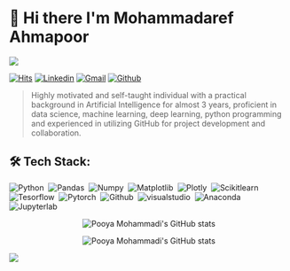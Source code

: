 # :wave: Hi there I'm Mohammadaref Ahmapoor
[![](./file/header.png)](#)

[![Hits](https://hits.seeyoufarm.com/api/count/incr/badge.svg?url=https%3A%2F%2Fgithub.com%2FMohammadarefAhmadpoor&count_bg=%2370DC1E&title_bg=%23262E2E&icon=github.svg&icon_color=%23FFFFFF&title=+&edge_flat=false)](https://hits.seeyoufarm.com)
[![Linkedin](https://img.shields.io/badge/-LinkedIn-blue?style=flat&logo=Linkedin&logoColor=white)]( https://www.linkedin.com/in/mohammadaref-ahmadpoor/)
[![Gmail](https://img.shields.io/badge/-Gmail-c14438?style=flat&logo=Gmail&logoColor=white)](mailto:mohammadarefahmadpoor@gmail.com)
[![Github](https://img.shields.io/github/followers/MohammadarefAhmadpoor?label=Follow&style=social)](https://github.com/MohammadarefAhmadpoor)

> Highly motivated and self-taught individual with a practical background in Artificial Intelligence for almost 3 years, proficient in data science, machine learning, deep learning, python programming and experienced in utilizing GitHub for project development and collaboration.


## 🛠️ Tech Stack:
![Python](https://img.shields.io/badge/-Python-555?style=flat&logo=python)&nbsp;
![Pandas](https://img.shields.io/badge/-Pandas-555?style=flat&logo=Pandas)&nbsp;
![Numpy](https://img.shields.io/badge/-Numpy-555?style=flat&logo=numpy)&nbsp;
![Matplotlib](https://img.shields.io/badge/-Matplotlib-555?style=flat&)&nbsp;
![Plotly](https://img.shields.io/badge/-plotly-555?style=flat&logo=Plotly)&nbsp;
![Scikitlearn](https://img.shields.io/badge/-Scikitlearn-555?style=flat&logo=Scikitlearn)&nbsp;
![Tesorflow](https://img.shields.io/badge/-tensorflow-555?style=flat&logo=Tensorflow)&nbsp;
![Pytorch](https://img.shields.io/badge/-pytorch-555?style=flat&logo=Pytorch)&nbsp;
![Github](https://img.shields.io/badge/-Github-555?style=flat&logo=GitHub)&nbsp;
![visualstudio](https://img.shields.io/badge/-visualstudio-555?style=flat&logo=Visualstudio)&nbsp;
![Anaconda](https://img.shields.io/badge/-Anaconda-555?style=flat&logo=Anaconda)&nbsp;
![Jupyterlab](https://img.shields.io/badge/-JupyterLab-555?style=flat&logo=Jupyter)&nbsp;


<p align="center">
  <img src="https://github-readme-stats.vercel.app/api?username=MohammadarefAhmadpoor&show_icons=true&theme=monokai" alt="Pooya Mohammadi's GitHub stats" /><br />
</p>
<p align="center">
  <img src="https://github-readme-stats.vercel.app/api/top-langs/?username=MohammadarefAhmadpoor&hide=jupyter%20notebook&theme=monokai&langs_count=10&layout=compact" alt="Pooya Mohammadi's GitHub stats" /><br />
</p>

![](https://komarev.com/ghpvc/?username=MohammadarefAhmadpoor&color=green)

